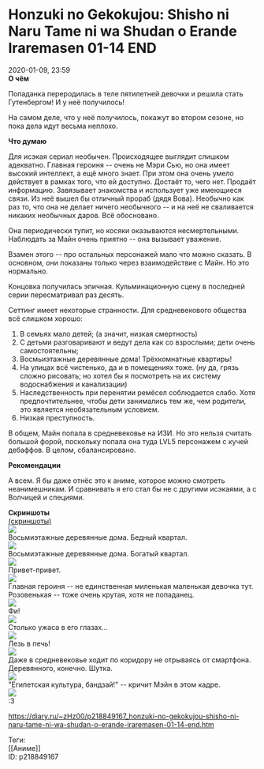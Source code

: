 Honzuki no Gekokujou: Shisho ni Naru Tame ni wa Shudan o Erande Iraremasen 01-14 END
=====================================================================================

   
 2020-01-09, 23:59   
   **О чём**    
   
 Попаданка переродилась в теле пятилетней девочки и решила стать Гутенбергом! И у неё получилось!   
   
 На самом деле, что у неё получилось, покажут во втором сезоне, но пока дела идут весьма неплохо.   
   
  **Что думаю**    
   
 Для исэкая сериал необычен. Происходящее выглядит слишком адекватно. Главная героиня -- очень не Мэри Сью, но она имеет высокий интеллект, а ещё много знает. При этом она очень умело действует в рамках того, что ей доступно. Достаёт то, чего нет. Продаёт информацию. Завязывает знакомства и использует уже имеющиеся связи. Из неё вышел бы отличный прораб (дядя Вова). Необычно как раз то, что она не делает ничего необычного -- и на неё не сваливается никаких необычных даров. Всё обосновано.   
   
 Она периодически тупит, но косяки оказываются несмертельными. Наблюдать за Майн очень приятно -- она вызывает уважение.   
   
 Взамен этого -- про остальных персонажей мало что можно сказать. В основном, они показаны только через взаимодействие с Майн. Но это нормально.   
   
 Концовка получилась эпичная. Кульминационную сцену в последней серии пересматривал раз десять.   
   
 Сеттинг имеет некоторые странности. Для средневекового общества всё слишком хорошо:   
 1. В семьях мало детей; (а значит, низкая смертность)   
 2. С детьми разговаривают и ведут дела как со взрослыми; дети очень самостоятельны;   
 3. Восмьиэтажные деревянные дома! Трёхкомнатные квартиры!   
 4. На улицах всё чистенько, да и в помещениях тоже. (ну да, грязь сложно рисовать; но хотел бы я посмотреть на их систему водоснабжения и канализации)   
 5. Наследственность при перенятии ремёсел соблюдается слабо. Хотя предпочтительнее, чтобы дети занимались тем же, чем родители, это является необязательным условием.   
 6. Низкая преступность.   
   
 В общем, Майн попала в средневековье на ИЗИ. Но это нельзя считать большой форой, поскольку попала она туда LVL5 персонажем с кучей дебаффов. В целом, сбалансировано.   
   
  **Рекомендации**    
   
 А всем. Я бы даже отнёс это к аниме, которое можно смотреть неанимешникам. И сравнивать я его стал бы не с другими исэкаями, а с Волчицей и специями.   
   
  **Скриншоты**    
  [(скриншоты)](https://zHz00.diary.ru/p218849167.htm?index=1#linkmore218849167m1)       
  [![](pics/Bz9Spgil.png)](https://i.imgur.com/Bz9Spgi.png)    
 Восьмиэтажные деревянные дома. Бедный квартал.   
  [![](pics/2gQEh28l.jpg)](https://i.imgur.com/2gQEh28.jpg)    
 Восьмиэтажные деревянные дома. Богатый квартал.   
  [![](pics/pOI5cHOl.jpg)](https://i.imgur.com/pOI5cHO.jpg)    
 Привет-привет.   
  [![](pics/1s94BbTl.jpg)](https://i.imgur.com/1s94BbT.jpg)    
 Главная героиня -- не единственная миленькая маленькая девочка тут. Розовенькая -- тоже очень крутая, хотя не попаданец.   
  [![](pics/fbZ31Qel.jpg)](https://i.imgur.com/fbZ31Qe.jpg)    
 Фи!   
  [![](pics/CpPKXMFl.jpg)](https://i.imgur.com/CpPKXMF.jpg)    
 Столько ужаса в его глазах...   
  [![](pics/YNKpspzl.jpg)](https://i.imgur.com/YNKpspz.jpg)    
 Лезь в печь!   
  [![](pics/Abx41j0l.jpg)](https://i.imgur.com/Abx41j0.jpg)    
 Даже в средневековье ходит по коридору не отрываясь от смартфона. Деревянного, конечно.  Шутка.    
  [![](pics/BJSPWb0l.jpg)](https://i.imgur.com/BJSPWb0.jpg)    
 "Египетская культура, бандзай!" -- кричит Мэйн в этом кадре.   
  [![](pics/W9oJLbXl.png)](https://i.imgur.com/W9oJLbX.png)    
 :3   
      
    
 <https://diary.ru/~zHz00/p218849167_honzuki-no-gekokujou-shisho-ni-naru-tame-ni-wa-shudan-o-erande-iraremasen-01-14-end.htm>   
   
 Теги:   
 [[Аниме]]   
 ID: p218849167